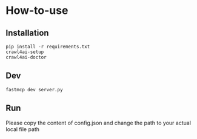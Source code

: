# How-to-use

## Installation

```shell
pip install -r requirements.txt
crawl4ai-setup
crawl4ai-doctor
```

## Dev

```shell
fastmcp dev server.py
```

## Run

Please copy the content of config.json and change the path to your actual local file path